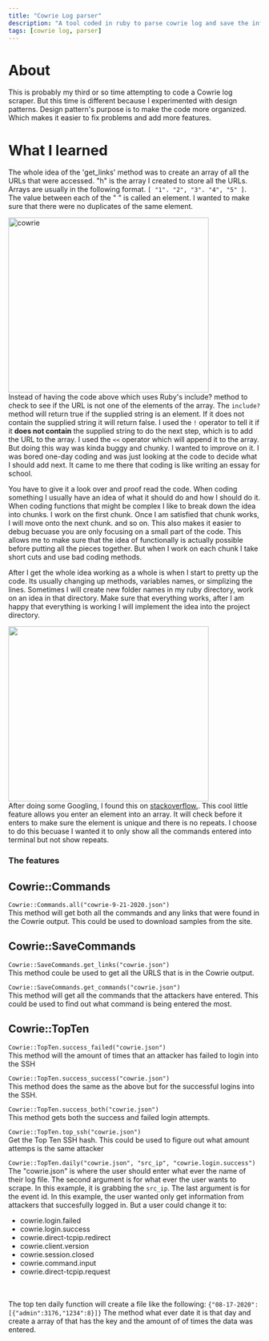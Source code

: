 ```yaml
---
title: "Cowrie Log parser"
description: "A tool coded in ruby to parse cowrie log and save the information in json files"
tags: [cowrie log, parser]
---
```


# About
This is probably my third or so time attempting to code a Cowrie log scraper. But this time is different because I experimented with design patterns. Design pattern's purpose is to make the code more organized. Which makes it easier to fix problems and add more features.


# What I learned
The whole idea of the 'get_links' method was to create an array of all the URLs that were accessed. "h" is the array I created to store all the URLs. Arrays are usually in the following format. ```[ "1". "2", "3". "4", "5" ]```. The value between each of the " " is called an element. I wanted to make sure that there were no duplicates of the same element.


<img src="https://i.imgur.com/cC6BbkJ.png" alt="cowrie" width="400" height="350"><br>
Instead of having the code above which uses Ruby's include? method to check to see if the URL is not one of the elements of the array. The ```include?```  method will return true if the supplied string is an element. If it does not contain the supplied string it will return false. I used the ```!``` operator to tell it if it <b>does not contain</b> the supplied string to do the next step, which is to add the URL to the array. I used the ```<<``` operator which will append it to the array. But doing this way was kinda buggy and chunky. I wanted to improve on it. I was bored one-day coding and was just looking at the code to decide what I should add next. It came to me there that coding is like writing an essay for school.


You have to give it a look over and proof read the code. When coding something I usually have an idea of what it should do and how I should do it. When coding functions that might be complex I like to break down the idea into chunks.  I work on the first chunk.
Once I am satisfied  that chunk works, I will move onto the next chunk. and so on. This also makes it easier to debug becuase you are only focusing on a small part of the code. This allows me to make sure that the idea of functionally is actually possible before putting all the pieces together.  But when I work on each chunk I take short cuts and use bad coding methods.<br>

After I get the whole idea working as a whole is when I start to pretty up the code. Its usually changing up methods, variables names, or simplizing the lines.  Sometimes I will create new folder names in my ruby directory, work on an idea in that directory. Make sure that everything works, after I am happy that everything is working I will implement the idea into the project directory. <br>

<img src="https://i.imgur.com/L3lAL1v.png" width="400" height="350"><br>
After doing some Googling, I found this on <a href="https://stackoverflow.com/questions/14004325/add-element-to-an-array-if-its-not-there-already">stackoverflow.</a>. This cool little feature allows you enter an element into an array. It will check before it enters to make sure the element is unique and there is no repeats. I choose to do this becuase I wanted it to only show all the commands entered into terminal but not show repeats. 


### The features

## Cowrie::Commands
```Cowrie::Commands.all("cowrie-9-21-2020.json")```<br>
This method will get both all the commands and any links that were found in the Cowrie output. This could be used to download samples from the site.


## Cowrie::SaveCommands
```Cowrie::SaveCommands.get_links("cowrie.json") ```<br>
This method coule be used to get all the URLS that is in the Cowrie output.

```Cowrie::SaveCommands.get_commands("cowrie.json")```<br>
This method will get all the commands that the attackers have entered. This could be used to find out what command is being entered the most. 

## Cowrie::TopTen
```Cowrie::TopTen.success_failed("cowrie.json")```<br>
This method will the amount of times that an attacker has failed to login into the SSH 

```Cowrie::TopTen.success_success("cowrie.json")```<br>
This method does the same as the above but for the successful logins into the SSH.

```Cowrie::TopTen.success_both("cowrie.json")```<br>
This method gets both the success and failed login attempts.

```Cowrie::TopTen.top_ssh("cowrie.json")```<br>
Get the Top Ten SSH hash. This could be used to figure out what amount attemps is the same attacker

```Cowrie::TopTen.daily("cowrie.json", "src_ip", "cowrie.login.success")```<br>
The "cowrie.json" is where the user should enter what ever the name of their log file. The second argument is for what ever the user wants to scrape. In this example, it is grabbing the ```src_ip```. The last argument is for the event id. In this example, the user wanted only get information from attackers that succesfully logged in. But a user could change it to:
- cowrie.login.failed
- cowrie.login.success
- cowrie.direct-tcpip.redirect
- cowrie.client.version
- cowrie.session.closed
- cowrie.command.input
- cowrie.direct-tcpip.request



<br><br>
The top ten daily function will create a file like the following:
``` {"08-17-2020":[{"admin":3176,"1234":8}]} ```
The method what ever date it is that day and create a array of that has the key and the amount of of times the data was entered. 


